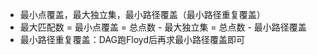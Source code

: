 - 最小点覆盖，最大独立集，最小路径覆盖（最小路径重复覆盖）
- 最大匹配数 = 最小点覆盖 = 总点数 - 最大独立集 = 总点数 - 最小路径覆盖
- 最小路径重复覆盖：DAG跑Floyd后再求最小路径覆盖即可